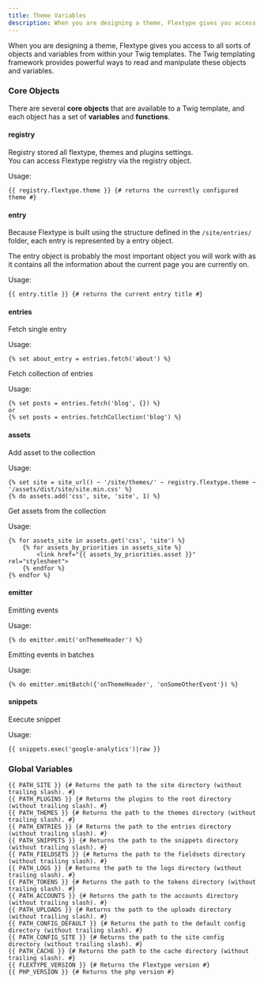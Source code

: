 ```yaml
---
title: Theme Variables
description: When you are designing a theme, Flextype gives you access to all sorts of objects and variables from within your Twig templates. The Twig templating framework provides powerful ways to read and manipulate these objects and variables.
---
```


When you are designing a theme, Flextype gives you access to all sorts of objects and variables from within your Twig templates. The Twig templating framework provides powerful ways to read and manipulate these objects and variables.

### Core Objects

There are several **core objects** that are available to a Twig template, and each object has a set of **variables** and **functions**.

#### registry

Registry stored all flextype, themes and plugins settings.<br>
You can access Flextype registry via the registry object.

Usage:

```twig
{{ registry.flextype.theme }} {# returns the currently configured theme #}
```

#### entry

Because Flextype is built using the structure defined in the `/site/entries/` folder, each entry is represented by a entry object.

The entry object is probably the most important object you will work with as it contains all the information about the current page you are currently on.

Usage:

```twig
{{ entry.title }} {# returns the current entry title #}
```

#### entries

Fetch single entry

Usage:

```twig
{% set about_entry = entries.fetch('about') %}
```

Fetch collection of entries

Usage:

```twig
{% set posts = entries.fetch('blog', {}) %}
or
{% set posts = entries.fetchCollection('blog') %}
```

#### assets

Add asset to the collection

Usage:

```twig
{% set site = site_url() ~ '/site/themes/' ~ registry.flextype.theme ~ '/assets/dist/site/site.min.css' %}
{% do assets.add('css', site, 'site', 1) %}
```

Get assets from the collection

Usage:

```twig
{% for assets_site in assets.get('css', 'site') %}
    {% for assets_by_priorities in assets_site %}
        <link href="{{ assets_by_priorities.asset }}" rel="stylesheet">
    {% endfor %}
{% endfor %}
```

#### emitter

Emitting events

Usage:
```twig
{% do emitter.emit('onThemeHeader') %}
```

Emitting events in batches

Usage:

```twig
{% do emitter.emitBatch({'onThemeHeader', 'onSomeOtherEvent'}) %}
```

#### snippets

Execute snippet

Usage:

```twig
{{ snippets.exec('google-analytics')|raw }}
```

### Global Variables

```twig
{{ PATH_SITE }} {# Returns the path to the site directory (without trailing slash). #}
{{ PATH_PLUGINS }} {# Returns the plugins to the root directory (without trailing slash). #}
{{ PATH_THEMES }} {# Returns the path to the themes directory (without trailing slash). #}
{{ PATH_ENTRIES }} {# Returns the path to the entries directory (without trailing slash). #}
{{ PATH_SNIPPETS }} {# Returns the path to the snippets directory (without trailing slash). #}
{{ PATH_FIELDSETS }} {# Returns the path to the fieldsets directory (without trailing slash). #}
{{ PATH_LOGS }} {# Returns the path to the logs directory (without trailing slash). #}
{{ PATH_TOKENS }} {# Returns the path to the tokens directory (without trailing slash). #}
{{ PATH_ACCOUNTS }} {# Returns the path to the accounts directory (without trailing slash). #}
{{ PATH_UPLOADS }} {# Returns the path to the uploads directory (without trailing slash). #}
{{ PATH_CONFIG_DEFAULT }} {# Returns the path to the default config directory (without trailing slash). #}
{{ PATH_CONFIG_SITE }} {# Returns the path to the site config directory (without trailing slash). #}
{{ PATH_CACHE }} {# Returns the path to the cache directory (without trailing slash). #}
{{ FLEXTYPE_VERSION }} {# Returns the Flextype version #}
{{ PHP_VERSION }} {# Returns the php version #}
```
